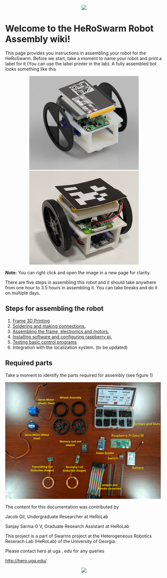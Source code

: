 
<p align="center">
<img src="http://github.com/herolab-uga/heroswarm_v1/HeroSwarm%20Logo.png" width="600">
</p>



# Welcome to the HeRoSwarm Robot Assembly wiki!


This page provides you instructions in assembling your robot for the HeRoSwarm.
Before we start, take a moment to name your robot and print a label for it (You can use the label printer in the lab).
A fully assembled bot looks something like this
<p align="center">
<img src="http://github.com/herolab-uga/heroswarm_v1/blob/master/renderV1_1.png" width="350" height ="300">
  <img src="http://github.com/herolab-uga/heroswarm_v1/blob/master/botV1.jpg" width="350" height ="300">
</p>

**Note:** You can right click and open the image in a new page for clarity.

There are five steps in assembling this robot and it should take anywhere from one hour to 3.5 hours in assembling it. You can take breaks and do it on multiple days.

Steps for assembling the robot
---------------------------------
1. [Frame 3D Printing](http://github.com/herolab-uga/heroswarm_v1/wiki/Frame-3D-Printing)
2. [Soldering and making connections.](http://github.com/herolab-uga/heroswarm_v1/wiki/Soldering-and-Making-Connections)
3. [Assembling the frame, electronics and motors.](http://github.com/herolab-uga/heroswarm_v1/wiki/Assembling-the-frame,-electronics-and-motors)
4. [Installing software and configuring raspberry pi.](http://github.com/herolab-uga/heroswarm_v1/wiki/Installing-software-and-configuring-raspberry-pi)
5. [Testing basic control programs](http://github.com/herolab-uga/heroswarm_v1/wiki/Testing-basic-control-programs)
6. Integration with the localization system. (to be updated)

## Required parts
Take a moment to identify the parts required for assembly (see figure 1)
<p align="center">
<img src="http://github.com/herolab-uga/heroswarm_v1/blob/master/Picture1.png" width="600">
</p>



The content for this documentation was contributed by

Jacob Gil, Undergraduate Researcher at HeRoLab

Sanjay Sarma O V, Graduate Research Assistant at HeRoLab


This project is a part of Swarms project at the Heterogeneous Robotics Reserach Lab (HeRoLab) of the University of Georgia.

Please contact hero at uga . edu for any queries

http://hero.uga.edu/

<p align="center">
<img src="http://hero.uga.edu/wp-content/uploads/2019/04/HeRo-Logo-3.png" width="600">
</p>





